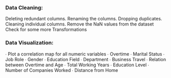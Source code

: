 ### Data Cleaning:
Deleting redundant columns.
Renaming the columns.
Dropping duplicates.
Cleaning individual columns.
Remove the NaN values from the dataset
Check for some more Transformations
### Data Visualization:
∙        Plot a correlation map for all numeric variables
∙        Overtime
∙        Marital Status
∙        Job Role
∙        Gender
∙        Education Field
∙        Department
∙        Business Travel
∙        Relation between Overtime and Age
∙        Total Working Years
∙        Education Level
∙        Number of Companies Worked
∙        Distance from Home
